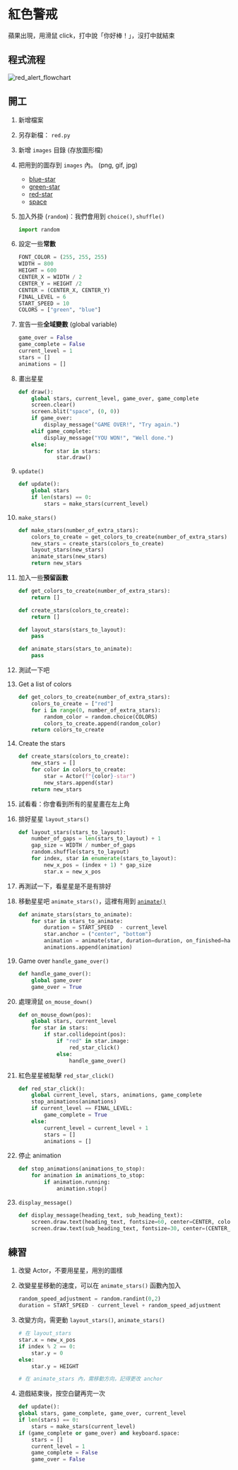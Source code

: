 # 紅色警戒

蘋果出現，用滑鼠 click，打中說「你好棒！」，沒打中就結束

## 程式流程

![red_alert_flowchart](./red_alert_flowchart.svg)

## 開工

1. 新增檔案
2. 另存新檔： `red.py`
3. 新增 `images` 目錄 (存放圖形檔)
4. 把用到的圖存到 `images` 內。 (png, gif, jpg)
    * [blue-star](./code/images/blue-star.png)
    * [green-star](./code/images/green-star.png)
    * [red-star](./code/images/red-star.png)
    * [space](./code/images/space.png)

5. 加入外掛 (`random`)：我們會用到 `choice()`, `shuffle()`

    ```python
    import random
    ```

6. 設定一些**常數**

    ```python
    FONT_COLOR = (255, 255, 255) 
    WIDTH = 800
    HEIGHT = 600
    CENTER_X = WIDTH / 2
    CENTER_Y = HEIGHT /2
    CENTER = (CENTER_X, CENTER_Y)
    FINAL_LEVEL = 6
    START_SPEED = 10
    COLORS = ["green", "blue"]
    ```

7. 宣告一些**全域變數** (global variable)

    ```python
    game_over = False
    game_complete = False
    current_level = 1
    stars = []
    animations = []
    ```

8. 畫出星星

    ```python
    def draw():
        global stars, current_level, game_over, game_complete
        screen.clear()
        screen.blit("space", (0, 0))
        if game_over:
            display_message("GAME OVER!", "Try again.")
        elif game_complete:
            display_message("YOU WON!", "Well done.")
        else:
            for star in stars:
                star.draw()
    ```

9. `update()`

    ```python
    def update():
        global stars
        if len(stars) == 0:
            stars = make_stars(current_level)
    ```

10. `make_stars()`

    ```python
    def make_stars(number_of_extra_stars):
        colors_to_create = get_colors_to_create(number_of_extra_stars)
        new_stars = create_stars(colors_to_create)
        layout_stars(new_stars)
        animate_stars(new_stars)
        return new_stars
    ```

11. 加入一些**預留函數**

    ```python
    def get_colors_to_create(number_of_extra_stars):
        return []

    def create_stars(colors_to_create):
        return []

    def layout_stars(stars_to_layout):
        pass

    def animate_stars(stars_to_animate):
        pass
    ```

12. 測試一下吧

13. Get a list of colors

    ```python
    def get_colors_to_create(number_of_extra_stars):
        colors_to_create = ["red"]
        for i in range(0, number_of_extra_stars):
            random_color = random.choice(COLORS)
            colors_to_create.append(random_color)
        return colors_to_create
    ```

14. Create the stars

    ```python
    def create_stars(colors_to_create):
        new_stars = []
        for color in colors_to_create:
            star = Actor(f"{color}-star")
            new_stars.append(star)
        return new_stars
    ```

15. 試看看：你會看到所有的星星畫在左上角

16. 排好星星 `layout_stars()`

    ```python
    def layout_stars(stars_to_layout):
        number_of_gaps = len(stars_to_layout) + 1
        gap_size = WIDTH / number_of_gaps
        random.shuffle(stars_to_layout)
        for index, star in enumerate(stars_to_layout):
            new_x_pos = (index + 1) * gap_size
            star.x = new_x_pos
    ```

17. 再測試一下，看星星是不是有排好

18. 移動星星吧 `animate_stars()`，這裡有用到 [`animate()`](https://pygame-zero.readthedocs.io/en/stable/builtins.html#animations)

    ```python
    def animate_stars(stars_to_animate):
        for star in stars_to_animate:
            duration = START_SPEED  - current_level
            star.anchor = ("center", "bottom")
            animation = animate(star, duration=duration, on_finished=handle_game_over, y=HEIGHT)
            animations.append(animation)
    ```

19. Game over `handle_game_over()`

    ```python
    def handle_game_over():
        global game_over
        game_over = True
    ```

20. 處理滑鼠 `on_mouse_down()`

    ```python
    def on_mouse_down(pos):
        global stars, current_level
        for star in stars:
            if star.collidepoint(pos):
                if "red" in star.image:
                    red_star_click()
                else:
                    handle_game_over()
    ```

21. 紅色星星被點擊 `red_star_click()`

    ```python
    def red_star_click():
        global current_level, stars, animations, game_complete
        stop_animations(animations)
        if current_level == FINAL_LEVEL:
            game_complete = True
        else:
            current_level = current_level + 1
            stars = []
            animations = []
    ```

22. 停止 animation

    ```python
    def stop_animations(animations_to_stop):
        for animation in animations_to_stop:
            if animation.running:
                animation.stop()
    ```

23. `display_message()`

    ```python
    def display_message(heading_text, sub_heading_text):
        screen.draw.text(heading_text, fontsize=60, center=CENTER, color=FONT_COLOR)
        screen.draw.text(sub_heading_text, fontsize=30, center=(CENTER_X, CENTER_Y+30), color=FONT_COLOR)
    ```

## 練習

1. 改變 Actor，不要用星星，用別的圖樣
2. 改變星星移動的速度，可以在 `animate_stars()` 函數內加入

    ```python
    random_speed_adjustment = random.randint(0,2)
    duration = START_SPEED - current_level + random_speed_adjustment
    ```

3. 改變方向，需更動 `layout_stars()`, `animate_stars()`

    ```python
    # 在 layout_stars
    star.x = new_x_pos
    if index % 2 == 0:
        star.y = 0
    else:
        star.y = HEIGHT

    # 在 animate_stars 內，需移動方向，記得更改 anchor
    ```

4. 遊戲結束後，按空白鍵再完一次

    ```python
    def update():
    global stars, game_complete, game_over, current_level
    if len(stars) == 0:
        stars = make_stars(current_level)
    if (game_complete or game_over) and keyboard.space:
        stars = []
        current_level = 1
        game_complete = False
        game_over = False
    ```